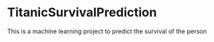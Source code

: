 # TitanicSurvivalPrediction
This is a machine learning project to predict the survival of the person

